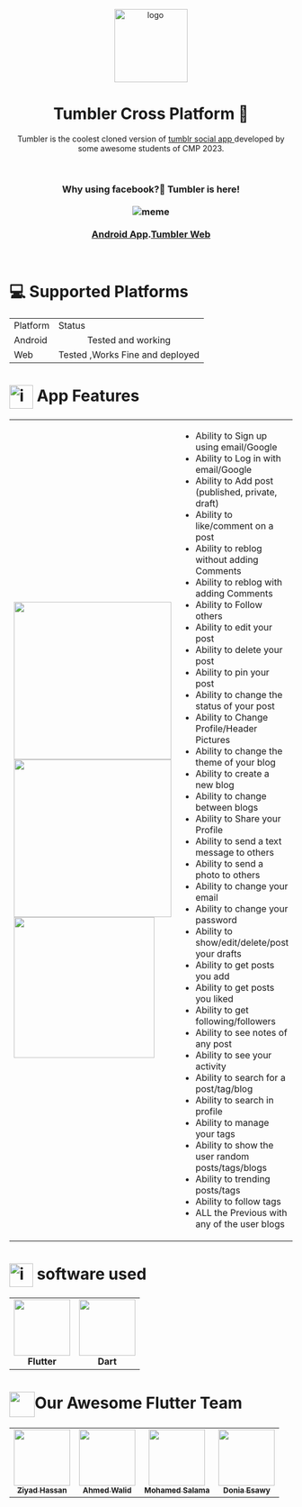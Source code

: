  <p align="center">
  <img src="https://i.ibb.co/W51WVrj/logo.png" alt="logo" height="130" />
</p>  
<h1 align="center">
 Tumbler Cross Platform 🤳
  </h1>
 <p align="center">
Tumbler is the coolest cloned version of <a href="https://www.tumblr.com/"> tumblr social app </a> developed by some awesome students of CMP 2023.
 </p>
<br/>
  <h3 align="center" >
  Why using facebook?🤔 Tumbler is here! </br></br>
  <img src="https://c.tenor.com/tX_T48A14BwAAAAM/khaby-really.gif" alt="meme"/>
  </br></br>
   <a href="https://drive.google.com/file/d/1haxn3JmQ8tf4rdUYAw0N9KSYRcSMUSoA/view?usp=sharing"> Android App</a>.<a href="https://fweb.tumbler.social/">Tumbler Web</a>

 </a>
   </h3> 
 </br>
<h1> 
 💻 Supported Platforms
 </h1>
<div display="flex">
  <table width="auto" align="center" >
  <tr>
<td> Platform </td>
   <td> Status </td> 
   </tr>
    <tr>
<td> Android </td>
     <td align="center"> 
     Tested and working
     </td> 
   </tr>
    <tr>
<td> Web </td>
   <td> Tested ,Works Fine and deployed </td> 
  </tr>
   
  </table >
</div>
<H1>
<img src="https://raw.githubusercontent.com/seanprashad/slackmoji/master/emoji/blob/blob-b1nzy-gif.gif" alt="icons8-pacman-48" border="0" width=42px align="center"/> App Features
 </H1>
   

<table>
<tr>
 <td>
  <img src="https://user-images.githubusercontent.com/56982963/147860640-b3cf13dd-bade-48d0-b8fe-9bdf69f629ff.gif" width="280"/>
  <img src="https://user-images.githubusercontent.com/56982963/147860619-ca641445-fb80-4839-a0e9-6ecd650d7ce2.gif" width="280"/>
  <img src="https://c.tenor.com/Fipe91QSAegAAAAM/dedikodu-gossip.gif" width="250"/>
 </td>

 <td>
<ul>
 <li> Ability to Sign up using email/Google</li>
<li> Ability to Log in with email/Google</li>
<li> Ability to Add post (published, private, draft)</li>
<li> Ability to like/comment on a post</li>
<li> Ability to reblog without adding Comments</li>
<li> Ability to reblog with adding Comments</li>
<li> Ability to Follow others</li>
<li> Ability to edit your post</li>
<li> Ability to delete your post</li>
<li> Ability to pin your post</li>
<li> Ability to change the status of your post</li>
<li> Ability to Change Profile/Header Pictures</li>
<li> Ability to change the theme of your blog</li>
<li> Ability to create a new blog</li>
<li> Ability to change between blogs</li>
<li> Ability to Share your Profile</li>
<li> Ability to send a text message to others</li>

<li> Ability to send a photo to others</li>
<li> Ability to change your email</li>
<li> Ability to change your password</li>
<li> Ability to show/edit/delete/post your drafts</li>
<li> Ability to get posts you add</li>
<li> Ability to get posts you liked</li>
<li> Ability to get following/followers</li>
<li> Ability to see notes of any post</li>
<li> Ability to see your activity</li>
<li> Ability to search for a post/tag/blog</li>
<li> Ability to search in profile</li>
<li> Ability to manage your tags</li>
<li> Ability to show the user random posts/tags/blogs</li>
<li> Ability to trending posts/tags</li>
<li> Ability to follow tags</li>
<li> ALL the Previous with any of the user blogs</li>
</ul>
<img width="1000" height="0">
</td>
 
</tr>

</table>
 <H1>
<img src="https://raw.githubusercontent.com/seanprashad/slackmoji/master/emoji/blob/blob-bongo-gif.gif" alt="icons8-pacman-48" border="0" width=42px align="center"/> software used
 </H1>
  <table align="center">
  <tr>
   <td align="center"><img src="https://cdn.iconscout.com/icon/free/png-256/flutter-2038877-1720090.png" width="100px;" alt=""/><br /><b>Flutter</b><br />
   </td>
    <td align="center"><img src="https://www.fluttericon.com/logo_dart_192px.svg" width="100px;" alt="" /><br /><b>Dart</b><br />
    </td>
    </tr>
  </table>
 <h1> <img src="https://raw.githubusercontent.com/seanprashad/slackmoji/master/emoji/blob/blob-high-five.png" width=45px  alt="" align="center"/>Our Awesome Flutter Team  
 </h1>
<div align="center">
<table>
  <tr>
    <td align="center"><a href="https://github.com/Ziyadhassan"><img src="https://avatars.githubusercontent.com/u/56728268?v=4" width="100px;" alt=""/><br /><sub><b>Ziyad Hassan</b></sub></a><br />
    </td><td align="center"><a href="https://github.com/Ahmed-walid"><img src="https://avatars.githubusercontent.com/u/62077516?v=4" width="100px;" alt=""/><br /><sub><b>Ahmed Walid</b></sub></a><br />
    </td><td align="center"><a href="https://github.com/nadaelsayed11"><img src="https://avatars.githubusercontent.com/u/62220722?v=4" width="100px;" alt=""/><br /><sub><b>Mohamed Salama</b></sub></a><br />
    </td> <td align="center"><a href="https://github.com/DoniaEsawi"><img src="https://avatars.githubusercontent.com/u/56982963?s=400&u=53aa0bf3394c2bbedcfc897dd2b97ef7d255faad&v=4" width="100px;" alt=""/><br /><sub><b>Donia Esawy</b></sub></a><br />
    </td>
    </tr>
  </table>
